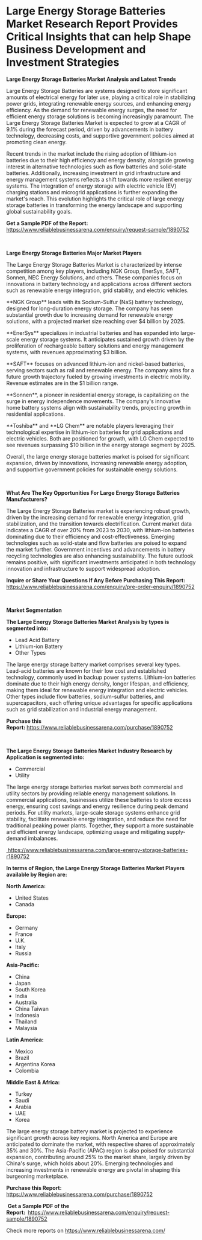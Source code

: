 <p><h1>Large Energy Storage Batteries Market Research Report Provides Critical Insights that can help Shape Business Development and Investment Strategies</h1></p><p><strong>Large Energy Storage Batteries Market Analysis and Latest Trends</strong></p>
<p><p>Large Energy Storage Batteries are systems designed to store significant amounts of electrical energy for later use, playing a critical role in stabilizing power grids, integrating renewable energy sources, and enhancing energy efficiency. As the demand for renewable energy surges, the need for efficient energy storage solutions is becoming increasingly paramount. The Large Energy Storage Batteries Market is expected to grow at a CAGR of 9.1% during the forecast period, driven by advancements in battery technology, decreasing costs, and supportive government policies aimed at promoting clean energy.</p><p>Recent trends in the market include the rising adoption of lithium-ion batteries due to their high efficiency and energy density, alongside growing interest in alternative technologies such as flow batteries and solid-state batteries. Additionally, increasing investment in grid infrastructure and energy management systems reflects a shift towards more resilient energy systems. The integration of energy storage with electric vehicle (EV) charging stations and microgrid applications is further expanding the market's reach. This evolution highlights the critical role of large energy storage batteries in transforming the energy landscape and supporting global sustainability goals.</p></p>
<p><strong>Get a Sample PDF of the Report:&nbsp;</strong> <a href="https://www.reliablebusinessarena.com/enquiry/request-sample/1890752?utm_campaign=2515&utm_medium=2&utm_source=Github&utm_content=ia&utm_term=07042025&utm_id=large-energy-storage-batteries">https://www.reliablebusinessarena.com/enquiry/request-sample/1890752</a></p>
<p>&nbsp;</p>
<p><strong>Large Energy Storage Batteries Major Market Players</strong></p>
<p><p>The Large Energy Storage Batteries Market is characterized by intense competition among key players, including NGK Group, EnerSys, SAFT, Sonnen, NEC Energy Solutions, and others. These companies focus on innovations in battery technology and applications across different sectors such as renewable energy integration, grid stability, and electric vehicles.</p><p>**NGK Group** leads with its Sodium-Sulfur (NaS) battery technology, designed for long-duration energy storage. The company has seen substantial growth due to increasing demand for renewable energy solutions, with a projected market size reaching over $4 billion by 2025.</p><p>**EnerSys** specializes in industrial batteries and has expanded into large-scale energy storage systems. It anticipates sustained growth driven by the proliferation of rechargeable battery solutions and energy management systems, with revenues approximating $3 billion. </p><p>**SAFT** focuses on advanced lithium-ion and nickel-based batteries, serving sectors such as rail and renewable energy. The company aims for a future growth trajectory fueled by growing investments in electric mobility. Revenue estimates are in the $1 billion range.</p><p>**Sonnen**, a pioneer in residential energy storage, is capitalizing on the surge in energy independence movements. The company's innovative home battery systems align with sustainability trends, projecting growth in residential applications.</p><p>**Toshiba** and **LG Chem** are notable players leveraging their technological expertise in lithium-ion batteries for grid applications and electric vehicles. Both are positioned for growth, with LG Chem expected to see revenues surpassing $10 billion in the energy storage segment by 2025.</p><p>Overall, the large energy storage batteries market is poised for significant expansion, driven by innovations, increasing renewable energy adoption, and supportive government policies for sustainable energy solutions.</p></p>
<p>&nbsp;</p>
<p><strong>What Are The Key Opportunities For Large Energy Storage Batteries Manufacturers?</strong></p>
<p><p>The Large Energy Storage Batteries market is experiencing robust growth, driven by the increasing demand for renewable energy integration, grid stabilization, and the transition towards electrification. Current market data indicates a CAGR of over 20% from 2023 to 2030, with lithium-ion batteries dominating due to their efficiency and cost-effectiveness. Emerging technologies such as solid-state and flow batteries are poised to expand the market further. Government incentives and advancements in battery recycling technologies are also enhancing sustainability. The future outlook remains positive, with significant investments anticipated in both technology innovation and infrastructure to support widespread adoption.</p></p>
<p><strong>Inquire or Share Your Questions If Any Before Purchasing This Report:</strong> <a href="https://www.reliablebusinessarena.com/enquiry/pre-order-enquiry/1890752?utm_campaign=2515&utm_medium=2&utm_source=Github&utm_content=ia&utm_term=07042025&utm_id=large-energy-storage-batteries">https://www.reliablebusinessarena.com/enquiry/pre-order-enquiry/1890752</a></p>
<p>&nbsp;</p>
<p><strong>Market Segmentation</strong></p>
<p><strong>The Large Energy Storage Batteries Market Analysis by types is segmented into:</strong></p>
<p><ul><li>Lead Acid Battery</li><li>Lithium-ion Battery</li><li>Other Types</li></ul></p>
<p><p>The large energy storage battery market comprises several key types. Lead-acid batteries are known for their low cost and established technology, commonly used in backup power systems. Lithium-ion batteries dominate due to their high energy density, longer lifespan, and efficiency, making them ideal for renewable energy integration and electric vehicles. Other types include flow batteries, sodium-sulfur batteries, and supercapacitors, each offering unique advantages for specific applications such as grid stabilization and industrial energy management.</p></p>
<p><strong>Purchase this Report:&nbsp;</strong><a href="https://www.reliablebusinessarena.com/purchase/1890752?utm_campaign=2515&utm_medium=2&utm_source=Github&utm_content=ia&utm_term=07042025&utm_id=large-energy-storage-batteries">https://www.reliablebusinessarena.com/purchase/1890752</a></p>
<p>&nbsp;</p>
<p><strong>The Large Energy Storage Batteries Market Industry Research by Application is segmented into:</strong></p>
<p><ul><li>Commercial</li><li>Utility</li></ul></p>
<p><p>The large energy storage batteries market serves both commercial and utility sectors by providing reliable energy management solutions. In commercial applications, businesses utilize these batteries to store excess energy, ensuring cost savings and energy resilience during peak demand periods. For utility markets, large-scale storage systems enhance grid stability, facilitate renewable energy integration, and reduce the need for traditional peaking power plants. Together, they support a more sustainable and efficient energy landscape, optimizing usage and mitigating supply-demand imbalances.</p></p>
<p><a href="https://www.reliablebusinessarena.com/large-energy-storage-batteries-r1890752?utm_campaign=2515&utm_medium=2&utm_source=Github&utm_content=ia&utm_term=07042025&utm_id=large-energy-storage-batteries">&nbsp;https://www.reliablebusinessarena.com/large-energy-storage-batteries-r1890752</a></p>
<p><strong>In terms of Region, the Large Energy Storage Batteries Market Players available by Region are:</strong></p>
<p>
    <p> <strong> North America: </strong>
        <ul>
            <li>United States</li>
            <li>Canada</li>
        </ul>
        </p> 
    <p> <strong> Europe: </strong>
        <ul>
            <li>Germany</li>
            <li>France</li>
            <li>U.K.</li>
            <li>Italy</li>
            <li>Russia</li>
        </ul>
        </p> 
    <p> <strong> Asia-Pacific: </strong>
        <ul>
            <li>China</li>
            <li>Japan</li>
            <li>South Korea</li>
            <li>India</li>
            <li>Australia</li>
            <li>China Taiwan</li>
            <li>Indonesia</li>
            <li>Thailand</li>
            <li>Malaysia</li>
        </ul>
        </p> 
    <p> <strong> Latin America: </strong>
        <ul>
            <li>Mexico</li>
            <li>Brazil</li>
            <li>Argentina Korea</li>
            <li>Colombia</li>
        </ul>
        </p> 
    <p> <strong> Middle East & Africa: </strong>
        <ul>
            <li>Turkey</li>
            <li>Saudi</li>
            <li>Arabia</li>
            <li>UAE</li>
            <li>Korea</li>
        </ul>
    </p>
    </p>
<p><p>The large energy storage battery market is projected to experience significant growth across key regions. North America and Europe are anticipated to dominate the market, with respective shares of approximately 35% and 30%. The Asia-Pacific (APAC) region is also poised for substantial expansion, contributing around 25% to the market share, largely driven by China's surge, which holds about 20%. Emerging technologies and increasing investments in renewable energy are pivotal in shaping this burgeoning marketplace.</p></p>
<p><strong>Purchase this Report: </strong><a href="https://www.reliablebusinessarena.com/purchase/1890752?utm_campaign=2515&utm_medium=2&utm_source=Github&utm_content=ia&utm_term=07042025&utm_id=large-energy-storage-batteries">https://www.reliablebusinessarena.com/purchase/1890752</a></p>
<p>&nbsp;<strong>Get a Sample PDF of the Report:&nbsp;&nbsp;</strong><a href="https://www.reliablebusinessarena.com/enquiry/request-sample/1890752?utm_campaign=2515&utm_medium=2&utm_source=Github&utm_content=ia&utm_term=07042025&utm_id=large-energy-storage-batteries">https://www.reliablebusinessarena.com/enquiry/request-sample/1890752</a></p>
<p><strong></strong></p>
<p>Check more reports on <a href="https://www.reliablebusinessarena.com/?utm_campaign=2515&utm_medium=2&utm_source=Github&utm_content=ia&utm_term=07042025&utm_id=large-energy-storage-batteries">https://www.reliablebusinessarena.com/</a></p>
